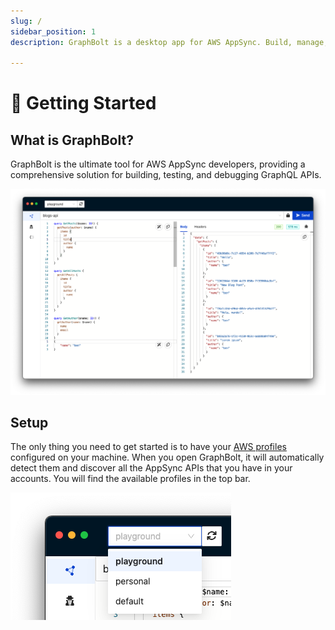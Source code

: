 ```yaml
---
slug: /
sidebar_position: 1
description: GraphBolt is a desktop app for AWS AppSync. Build, manage, test and debug AppSync APIs in a single place.

---
```


# 🚀 Getting Started

## What is GraphBolt?

GraphBolt is the ultimate tool for AWS AppSync developers, providing a comprehensive solution for building, testing, and debugging GraphQL APIs.

![GraphBolt](./img/GraphBolt.png)

## Setup

The only thing you need to get started is to have your [AWS profiles](https://docs.aws.amazon.com/cli/latest/userguide/cli-configure-profiles.html) configured on your machine. When you open GraphBolt, it will automatically detect them and discover all the AppSync APIs that you have in your accounts. You will find the available profiles in the top bar.

![AWS profiles](img/aws-profiles.png)
